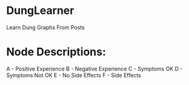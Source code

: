 # DungLearner
Learn Dung Graphs From Posts

# Node Descriptions:

A - Positive Experience
B - Negative Experience
C - Symptoms OK
D - Symptoms Not OK
E - No Side Effects
F - Side Effects
